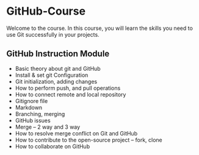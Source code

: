 # GitHub-Course

Welcome to the course.  In this course, you will learn the skills you need to use Git successfully in your projects.

## GitHub Instruction Module

- Basic theory about git and GitHub
- Install & set git Configuration ​
- Git initialization, adding changes ​
- How to perform push, and pull operations ​
- How to connect remote and local repository ​
- Gitignore file ​
- Markdown ​
- Branching, merging ​
- GitHub issues ​
- Merge – 2 way and 3 way ​
- How to resolve merge conflict on Git and GitHub ​
- How to contribute to the open-source project – fork, clone ​
- How to collaborate on GitHub​
